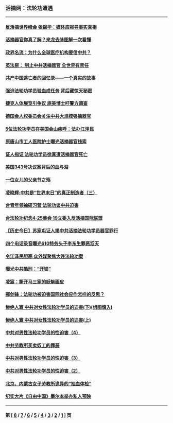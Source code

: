 ### 活摘网：法轮功遭遇
---
#### [反活摘世界峰会 张锦华：媒体应报导事实真相](../../pages/nf5881/n13278502.md?10200430) 
#### [活摘器官你真了解？来龙去脉图解一次看懂](../../pages/nf5881/n13013820.md?10200430) 
#### [政界名流：为什么全球医疗机构要信中共？](../../pages/nf5881/n11945479.md?10200430) 
#### [英法庭： 制止中共活摘器官 全世界有责任](../../pages/nf5881/n11330691.md?10200430) 
#### [共产中国逃亡者的回忆录——一个真实的故事](../../pages/nf5881/n10918649.md?10200430) 
#### [强迫法轮功学员验血成任务 背后藏惊天秘密](../../pages/nf5881/n4252384.md?10200430) 
#### [捷克人体展览引争议 旅美博士吁警方调查](../../pages/nf5881/n9429187.md?10200430) 
#### [德国会人权委员会关注中共大规模强摘器官](../../pages/nf5881/n8418950.md?10200430) 
#### [5位法轮功学员在美国会山疾呼：法办江泽民](../../pages/nf5881/n8101519.md?10200430) 
#### [原唐山市工人医院护士曝光活摘器官线索](../../pages/nf5881/n8076384.md?10200430) 
#### [证人指证 法轮功学员徐真遭活摘器官死亡](../../pages/nf5881/n8042467.md?10200430) 
#### [美国343号决议案背后的血与泪](../../pages/nf5881/n8020684.md?10200430) 
#### [一位女儿的父亲节之殇](../../pages/nf5881/n8014122.md?10200430) 
#### [凌晓辉:中共是“世界末日”的真正制造者（三）](../../pages/nf5881/n4210333.md?10200430) 
#### [台青年领袖研习营 法轮功谈中共迫害](../../pages/nf5881/n4141857.md?10200430) 
#### [台法轮功纪念4‧25集会 19立委入反活摘国际联盟](../../pages/nf5881/n4141821.md?10200430) 
#### [【历史今日】苏家屯证人揭中共活摘法轮功学员器官罪行](../../pages/nf5881/n4135912.md?10200430) 
#### [四个电话录音曝光610特务头子李东生罪恶滔天](../../pages/nf5881/n4040060.md?10200430) 
#### [令江泽民胆寒 众外媒聚焦大连法轮功案](../../pages/nf5881/n3932671.md?10200430) 
#### [曝光中共酷刑：“开锁”](../../pages/nf5881/n3889373.md?10200430) 
#### [凌宸：撕开马三家的妖魅画皮](../../pages/nf5881/n3849369.md?10200430) 
#### [郦剑锋：法轮功被迫害国际社会应作怎样的反思？](../../pages/nf5881/n3824560.md?10200430) 
#### [惨绝人寰 中共对女性法轮功学员的迫害(下)(组图慎入)](../../pages/nf5881/n3816285.md?10200430) 
#### [惨绝人寰 中共对女性法轮功学员的迫害(上)](../../pages/nf5881/n3815374.md?10200430) 
#### [中共对男性法轮功学员的性迫害（4）](../../pages/nf5881/n3769144.md?10200430) 
#### [中共劳教所买卖奴工的罪恶](../../pages/nf5881/n3769378.md?10200430) 
#### [中共对男性法轮功学员的性迫害（3）](../../pages/nf5881/n3768231.md?10200430) 
#### [中共对男性法轮功学员的性迫害（2）](../../pages/nf5881/n3767211.md?10200430) 
#### [北京、内蒙古女子劳教所诡异的“抽血体检”](../../pages/nf5881/n3753158.md?10200430) 
#### [纪实大片《自由中国》墨尔本举办私人预映](../../pages/nf5881/n3743337.md?10200430) 

---
#### 第 [ [8](./8.md?10200430) / [7](./7.md?10200430) / [6](./6.md?10200430) / [5](./5.md?10200430) / [4](./4.md?10200430) / [3](./3.md?10200430) / [2](./2.md?10200430) / [1](./1.md?10200430) ] 页
